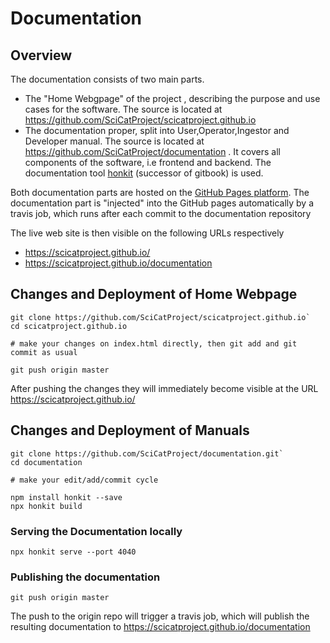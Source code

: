 # Documentation

## Overview
The documentation consists of two main parts.

* The "Home Webgpage" of the project , describing the purpose and use cases for the software. The source is located at https://github.com/SciCatProject/scicatproject.github.io 
* The documentation proper, split into User,Operator,Ingestor and Developer manual. The source is located at https://github.com/SciCatProject/documentation .  It covers all components of the software, i.e  frontend and backend. The documentation tool [honkit](https://honkit.netlify.app/) (successor of gitbook) is used.

Both documentation parts are hosted on the [GitHub Pages platform](https://pages.github.com/). The documentation part is "injected" into the GitHub pages automatically by a travis job, which runs after each commit to the documentation repository

The live web site is then visible on the following URLs respectively
* https://scicatproject.github.io/
* https://scicatproject.github.io/documentation

## Changes and Deployment of Home Webpage

```
git clone https://github.com/SciCatProject/scicatproject.github.io`
cd scicatproject.github.io

# make your changes on index.html directly, then git add and git commit as usual

git push origin master
```

After pushing the changes they will immediately become visible at the URL https://scicatproject.github.io/

## Changes and Deployment of Manuals

```
git clone https://github.com/SciCatProject/documentation.git`
cd documentation

# make your edit/add/commit cycle

npm install honkit --save
npx honkit build
```

### Serving the Documentation locally

`npx honkit serve --port 4040`

### Publishing the documentation

`git push origin master`

The push to the origin repo will trigger a travis job, which will publish the resulting documentation to https://scicatproject.github.io/documentation

